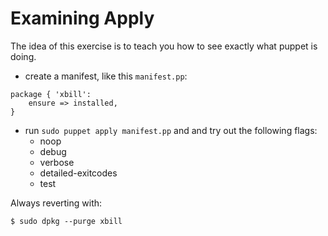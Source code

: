 Examining Apply
===============

The idea of this exercise is to teach you how to see exactly what puppet is doing.

* create a manifest, like this `manifest.pp`:
```puppet
package { 'xbill':
	ensure => installed, 
}
```

* run `sudo puppet apply manifest.pp` and and try out the following flags:
	* noop
	* debug
	* verbose
	* detailed-exitcodes
	* test
	
Always reverting with:
```shell
$ sudo dpkg --purge xbill
```
